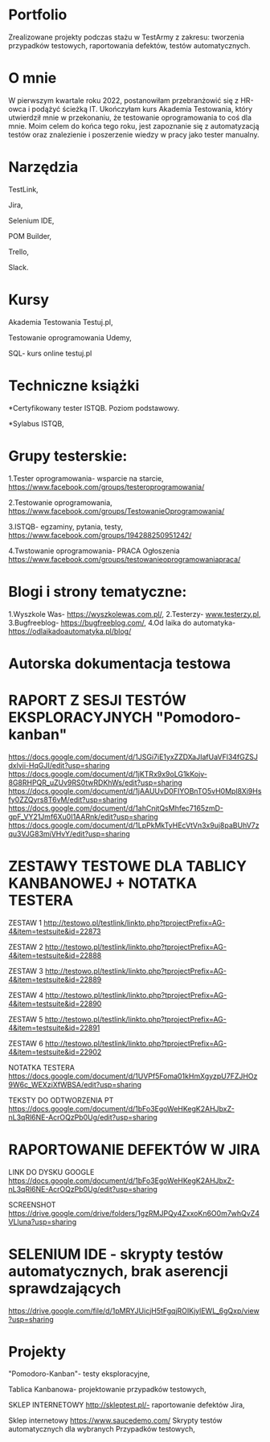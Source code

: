 # Portfolio
Zrealizowane projekty podczas stażu w TestArmy z zakresu: tworzenia przypadków testowych, raportowania defektów, testów automatycznych.

# O mnie 
W pierwszym kwartale roku 2022, postanowiłam przebranżowić się z HR-owca i podążyć ścieżką IT. Ukończyłam kurs Akademia Testowania, który utwierdził mnie w przekonaniu, że testowanie oprogramowania to coś dla mnie. Moim celem do końca tego roku, jest zapoznanie się z automatyzacją testów oraz znalezienie i poszerzenie wiedzy w pracy jako tester manualny.

# Narzędzia 
TestLink, 

Jira,

Selenium IDE, 

POM Builder, 

Trello,

Slack.

# Kursy 
Akademia Testowania Testuj.pl,

Testowanie oprogramowania Udemy,

SQL- kurs online testuj.pl

# Techniczne książki 
*Certyfikowany tester ISTQB. Poziom podstawowy.

*Sylabus ISTQB, 

# Grupy testerskie: 
1.Tester oprogramowania- wsparcie na starcie, https://www.facebook.com/groups/testeroprogramowania/

2.Testowanie oprogramowania, https://www.facebook.com/groups/TestowanieOprogramowania/

3.ISTQB- egzaminy, pytania, testy, https://www.facebook.com/groups/194288250951242/

4.Twstowanie oprogramowania- PRACA Ogłoszenia https://www.facebook.com/groups/testowanieoprogramowaniapraca/

# Blogi i strony tematyczne: 
1.Wyszkole Was- https://wyszkolewas.com.pl/, 
2.Testerzy- www.testerzy.pl, 
3.Bugfreeblog- https://bugfreeblog.com/,
4.Od laika do automatyka- https://odlaikadoautomatyka.pl/blog/

# Autorska dokumentacja testowa
# RAPORT Z SESJI TESTÓW EKSPLORACYJNYCH "Pomodoro-kanban"
https://docs.google.com/document/d/1JSGi7iE1yxZZDXaJIafUaVFl34fGZSJdxlvji-HqGJI/edit?usp=sharing
https://docs.google.com/document/d/1jKTRx9x9oLG1kKojv-8G8RHPQR_uZUv9RS0twRDKhWs/edit?usp=sharing
https://docs.google.com/document/d/1jAAUUvD0FIYOBnTO5vH0Mpl8Xi9Hsfy0ZZQyrs8T6vM/edit?usp=sharing
https://docs.google.com/document/d/1ahCnjtQsMhfec7165zmD-gpF_VY21Jmf6Xu0I1AARnk/edit?usp=sharing
https://docs.google.com/document/d/1LpPkMkTyHEcVtVn3x9uj8paBUhV7zqu3VJG83mjVHvY/edit?usp=sharing

# ZESTAWY TESTOWE DLA TABLICY KANBANOWEJ + NOTATKA TESTERA 
ZESTAW 1 http://testowo.pl/testlink/linkto.php?tprojectPrefix=AG-4&item=testsuite&id=22873

ZESTAW 2 http://testowo.pl/testlink/linkto.php?tprojectPrefix=AG-4&item=testsuite&id=22888

ZESTAW 3 http://testowo.pl/testlink/linkto.php?tprojectPrefix=AG-4&item=testsuite&id=22889

ZESTAW 4 http://testowo.pl/testlink/linkto.php?tprojectPrefix=AG-4&item=testsuite&id=22890

ZESTAW 5 http://testowo.pl/testlink/linkto.php?tprojectPrefix=AG-4&item=testsuite&id=22891

ZESTAW 6 http://testowo.pl/testlink/linkto.php?tprojectPrefix=AG-4&item=testsuite&id=22902

NOTATKA TESTERA https://docs.google.com/document/d/1UVPf5Foma01kHmXgyzpU7FZJHOz9W6c_WEXziXfWBSA/edit?usp=sharing

TEKSTY DO ODTWORZENIA PT https://docs.google.com/document/d/1bFo3EgoWeHKegK2AHJbxZ-nL3qRl6NE-AcrOQzPb0Ug/edit?usp=sharing

# RAPORTOWANIE DEFEKTÓW W JIRA
LINK DO DYSKU GOOGLE https://docs.google.com/document/d/1bFo3EgoWeHKegK2AHJbxZ-nL3qRl6NE-AcrOQzPb0Ug/edit?usp=sharing

SCREENSHOT https://drive.google.com/drive/folders/1gzRMJPQy4ZxxoKn6O0m7whQvZ4VLluna?usp=sharing

# SELENIUM IDE - skrypty testów automatycznych, brak aserencji sprawdzających 

https://drive.google.com/file/d/1pMRYJUicjH5tFgqjROIKjylEWL_6gQxp/view?usp=sharing

# Projekty 
"Pomodoro-Kanban"- testy eksploracyjne, 

Tablica Kanbanowa- projektowanie przypadków testowych, 

SKLEP INTERNETOWY http://skleptest.pl/- raportowanie defektów Jira,  

Sklep internetowy https://www.saucedemo.com/ Skrypty testów automatycznych dla wybranych Przypadków testowych,
